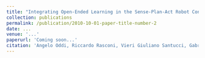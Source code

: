 ```yaml
---
title: "Integrating Open-Ended Learning in the Sense-Plan-Act Robot Control Paradigm"
collection: publications
permalink: /publication/2010-10-01-paper-title-number-2
date: ...
venue: '...'
paperurl: 'Coming soon...'
citation: 'Angelo Oddi, Riccardo Rasconi, Vieri Giuliano Santucci, Gabriele Sartor, Emilio Cartoni, Francesco Mannella and Gianluca Baldassarre. (2010). &quot;Integrating Open-Ended Learning in the Sense-Plan-Act Robot Control Paradigm.&quot;...'
---
```


